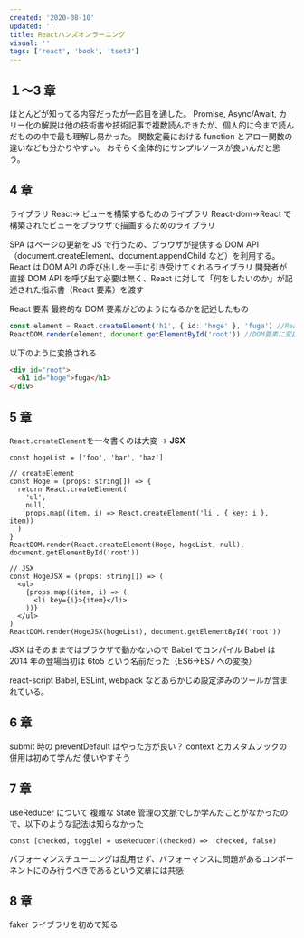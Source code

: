 ```yaml
---
created: '2020-08-10'
updated: ''
title: Reactハンズオンラーニング
visual: ''
tags: ['react', 'book', 'tset3']
---
```


## １〜3 章

ほとんどが知ってる内容だったが一応目を通した。
Promise, Async/Await, カリー化の解説は他の技術書や技術記事で複数読んできたが、個人的に今まで読んだものの中で最も理解し易かった。
関数定義における function とアロー関数の違いなども分かりやすい。
おそらく全体的にサンプルソースが良いんだと思う。

## 4 章

ライブラリ
React→ ビューを構築するためのライブラリ
React-dom→React で構築されたビューをブラウザで描画するためのライブラリ

SPA はページの更新を JS で行うため、ブラウザが提供する DOM API（document.createElement、document.appendChild など）を利用する。
React は DOM API の呼び出しを一手に引き受けてくれるライブラリ
開発者が直接 DOM API を呼び出す必要は無く、React に対して「何をしたいのか」が記述された指示書（React 要素）を渡す

React 要素
最終的な DOM 要素がどのようになるかを記述したもの

```ts
const element = React.createElement('h1', { id: 'hoge' }, 'fuga') //React要素を作成("fuga"はprops)
ReactDOM.render(element, document.getElementById('root')) //DOM要素に変換
```

以下のように変換される

```html
<div id="root">
  <h1 id="hoge">fuga</h1>
</div>
```

## 5 章

`React.createElement`を一々書くのは大変 → **JSX**

```tsx
const hogeList = ['foo', 'bar', 'baz']

// createElement
const Hoge = (props: string[]) => {
  return React.createElement(
    'ul',
    null,
    props.map((item, i) => React.createElement('li', { key: i }, item))
  )
}
ReactDOM.render(React.createElement(Hoge, hogeList, null), document.getElementById('root'))

// JSX
const HogeJSX = (props: string[]) => (
  <ul>
    {props.map((item, i) => (
      <li key={i}>{item}</li>
    ))}
  </ul>
)
ReactDOM.render(HogeJSX(hogeList), document.getElementById('root'))
```

JSX はそのままではブラウザで動かないので Babel でコンパイル
Babel は 2014 年の登場当初は 6to5 という名前だった（ES6→ES7 への変換）

react-script
Babel, ESLint, webpack などあらかじめ設定済みのツールが含まれている。

## 6 章

submit 時の preventDefault はやった方が良い？
context とカスタムフックの併用は初めて学んだ
使いやすそう

## 7 章

useReducer について
複雑な State 管理の文脈でしか学んだことがなかったので、以下のような記法は知らなかった

```tsx
const [checked, toggle] = useReducer((checked) => !checked, false)
```

パフォーマンスチューニングは乱用せず、パフォーマンスに問題があるコンポーネントにのみ行うべきであるという文章には共感

## 8 章

faker ライブラリを初めて知る
